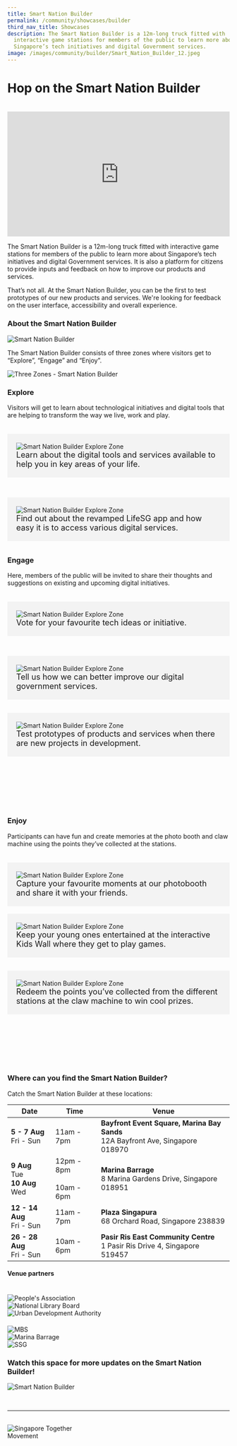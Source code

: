 ```yaml
---
title: Smart Nation Builder
permalink: /community/showcases/builder
third_nav_title: Showcases
description: The Smart Nation Builder is a 12m-long truck fitted with
  interactive game stations for members of the public to learn more about
  Singapore’s tech initiatives and digital Government services.
image: /images/community/builder/Smart_Nation_Builder_12.jpeg
---
```

# Hop on the Smart Nation Builder 

<br>

<div style="max-width: 1280px">
    <div
        style="
            height: 0;
            overflow: hidden;
            position: relative;
            padding-bottom: 56.25%;
        "
    >
        <iframe
            src="https://www.youtube.com/embed/1IPIU5OH-fA"
            height="720"
            width="1280"
            frameborder="0"
            title="YouTube video player"
            allow="accelerometer; autoplay; clipboard-write; encrypted-media; gyroscope; picture-in-picture"
            style="
                top: 0;
                left: 0;
                right: 0;
                bottom: 0;
                height: 100%;
                border: none;
                max-width: 100%;
                position: absolute;
            "
        ></iframe>
    </div>
</div>

The Smart Nation Builder is a 12m-long truck fitted with interactive game stations for members of the public to learn more about Singapore’s tech initiatives and digital Government services. It is also a platform for citizens to provide inputs and feedback on how to improve our products and services. 

That’s not all. At the Smart Nation Builder, you can be the first to test prototypes of our new products and services. We're looking for feedback on the user interface, accessibility and overall experience. 

### About the Smart Nation Builder 

![Smart Nation Builder](/images/community/builder/Smart_Nation_Builder_16.jpeg)

The Smart Nation Builder consists of three zones where visitors get to “Explore”, “Engage” and “Enjoy”.

![Three Zones - Smart Nation Builder](/images/community/builder/Smart_Nation_Builder_02.jpeg)


### Explore

Visitors will get to learn about technological initiatives and digital tools that are helping to transform the way we live, work and play.

 <div class="row" style="padding: 20px 0px 10px 0px;">
	<div class="col" style="background-color: #f3f3f3; padding: 20px 20px 20px 20px">
		<img src="/images/community/builder/Smart_Nation_Builder_03.jpeg" alt="Smart Nation Builder Explore Zone"><br>
		<div style="font-size:18px">Learn about the digital tools and services available to help you in key areas of your life.
		</div>
	</div>

&nbsp; &nbsp; &nbsp; 

<div class="col" style="background-color: #f3f3f3; padding: 20px 20px 20px 20px;">
<img src="images/community/builder/Smart_Nation_Builder_04.jpeg" alt="Smart Nation Builder Explore Zone"><br>
	<div style="font-size:18px">Find out about the revamped LifeSG app and how easy it is to access various digital services.
	</div>
 </div></div>

### Engage

Here, members of the public will be invited to share their thoughts and suggestions on existing and upcoming digital initiatives.

 <div class="row" style="padding: 20px 0px 10px 0px;">
<div class="col" style="background-color: #f3f3f3; padding: 20px 20px 20px 20px;">
<img src="images/community/builder/Smart_Nation_Builder_20.jpeg" alt="Smart Nation Builder Explore Zone"><br>
<div style="font-size:18px">Vote for your favourite tech ideas or initiative.
</div>
</div>
	
&nbsp; &nbsp; &nbsp; 

<div class="col" style="background-color: #f3f3f3; padding: 20px 20px 20px 20px;"> 
<img src="images/community/builder/Smart_Nation_Builder_21.jpeg" alt="Smart Nation Builder Explore Zone"><br>
	<div style="font-size:18px">Tell us how we can better improve our digital government services.
</div>

</div></div>

 <div class="row" style="padding: 20px 0px 10px 0px;">
<div class="col" style="background-color: #f3f3f3; padding: 20px 20px 20px 20px;">
<img src="images/community/builder/Smart_Nation_Builder_11.jpeg" alt="Smart Nation Builder Explore Zone"><br>
<div style="font-size:18px">Test prototypes of products and services when there are new projects in development.
</div>
</div>
	
&nbsp; &nbsp; &nbsp; 

<div class="col" style="padding: 20px 20px 20px 20px;"><br>
</div>

</div>

### Enjoy

Participants can have fun and create memories at the photo booth and claw machine using the points they’ve collected at the stations.

<div class="row" style="padding: 20px 0px 10px 0px;">
<div class="col" style="background-color: #f3f3f3; padding: 20px 20px 20px 20px;"> 
<img src="images/community/builder/Smart_Nation_Builder_08.jpeg" alt="Smart Nation Builder Explore Zone"><br>
<div style="font-size:18px">Capture your favourite moments at our photobooth and share it with your friends. 
</div>

</div>&nbsp; &nbsp; &nbsp; 
	
<div class="col" style="background-color: #f3f3f3; padding: 20px 20px 20px 20px;">  
<img src="images/community/builder/Smart_Nation_Builder_18.jpeg" alt="Smart Nation Builder Explore Zone"><br>
	<div style="font-size:18px">Keep your young ones entertained at the interactive Kids Wall where they get to play games.
</div>

</div></div>

<div class="row" style="padding: 20px 0px 10px 0px;">
<div class="col" style="background-color: #f3f3f3; padding: 20px 20px 20px 20px;">
<img src="images/community/builder/Smart_Nation_Builder_19.jpeg" alt="Smart Nation Builder Explore Zone"><br>
<div style="font-size:18px">Redeem the points you’ve collected from the different stations at the claw machine to win cool prizes.
</div>
</div>
	
&nbsp; &nbsp; &nbsp; 

<div class="col" style="padding: 20px 20px 20px 20px;"><br>
</div>

</div>

### Where can you find the Smart Nation Builder? 

Catch the Smart Nation Builder at these locations: 

| Date | Time| Venue 
| -------- | -------- | -------- |  
|**5 - 7 Aug** <br> Fri - Sun | 11am - 7pm| **Bayfront Event Square, Marina Bay Sands** <br> 12A Bayfront Ave, Singapore 018970
| **9 Aug** <br> Tue<br> **10 Aug**<br> Wed | 12pm - 8pm<br><br> 10am - 6pm| **Marina Barrage** <br> 8 Marina Gardens Drive, Singapore 018951
| **12 - 14 Aug** <br> Fri - Sun | 11am - 7pm| **Plaza Singapura** <br> 68 Orchard Road, Singapore 238839
| **26 - 28 Aug** <br> Fri - Sun | 10am - 6pm| **Pasir Ris East Community Centre** <br> 1 Pasir Ris Drive 4, Singapore 519457

#### Venue partners

<div class="row" style="padding: 20px 0px 0px 0px;">
	
<div class="col"> 
<img src="/images/community/Builder%20Partners/Peoples_Association_Logo.jpeg" alt="People's Association">
</div>
	
<div class="col">
<img
src="/images/community/Builder%20Partners/NLB_Logo.jpeg" alt="National Library Board">
	</div>
	
<div class="col">
<img src="/images/community/Builder%20Partners/URA%20Logo.jpeg" alt="Urban Development Authority"> 
	</div>
	
</div>	
	
<div class="row" style="padding: 20px 0px 0px 0px;">
	
<div class="col"> 
<img src="/images/community/Builder%20Partners/Marina_Bay_Sands_Logo.jpeg" alt="MBS">
	</div>

<div class="col">
<img src="/images/community/Builder%20Partners/Marina_Barrage_Logo.jpeg" alt="Marina Barrage">
 </div>
	
<div class="col">
<img src="/images/community/Builder%20Partners/Sustainable_SG_Logo.jpeg" alt="SSG">
 </div>
	
</div>	
	
### Watch this space for more updates on the Smart Nation Builder! 



![Smart Nation Builder](/images/community/builder/Smart_Nation_Builder_15.jpeg)

<br>

----

<br>

<div style="width:33%;height:33%;"><img src="/images/Banners/sgt-logo.jpeg" alt="Singapore Together Movement"></div><br><em>This initiative is organised in support of the <a href="https://www.sg">Singapore Together</em> movement.</i>